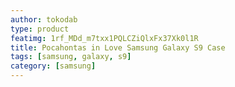 ```yaml
---
author: tokodab
type: product
featimg: 1rf_MDd_m7txx1PQLCZiQlxFx37Xk0l1R
title: Pocahontas in Love Samsung Galaxy S9 Case
tags: [samsung, galaxy, s9]
category: [samsung]
---
```

